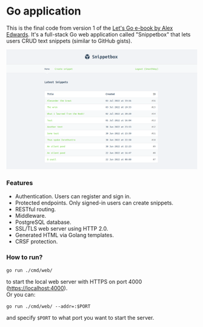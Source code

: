 # Go application

This is the final code from version 1 of the [Let's Go e-book by Alex Edwards](https://lets-go.alexedwards.net/). It's a full-stack Go web application called "Snippetbox" that lets users CRUD text snippets (similar to GitHub gists).

<img width="800" src="./screenshot.png" />

### Features

- Authentication. Users can register and sign in.
- Protected endpoints. Only signed-in users can create snippets.
- RESTful routing.
- Middleware.
- PostgreSQL database.
- SSL/TLS web server using HTTP 2.0.
- Generated HTML via Golang templates.
- CRSF protection.

### How to run?


```shell
go run ./cmd/web/
```
to start the local web server with HTTPS on port 4000 ([https://localhost:4000](https://localhost:4000)).  
Or you can: 
```shell
go run ./cmd/web/ --addr=:$PORT
```  
and specify `$PORT` to what port you want to start the server.
